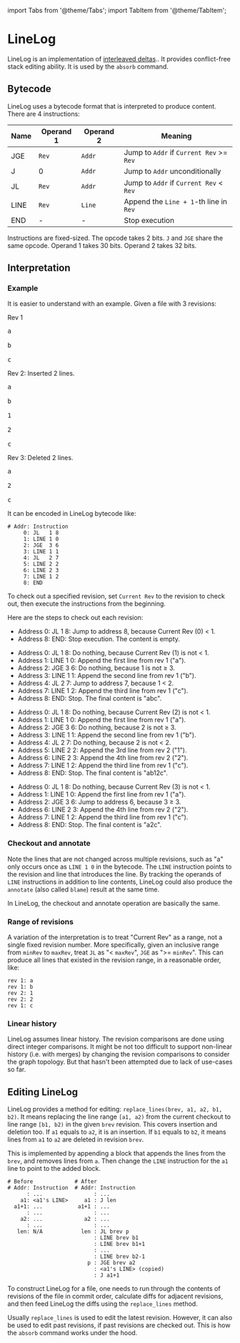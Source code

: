 import Tabs from '@theme/Tabs';
import TabItem from '@theme/TabItem';

# LineLog

LineLog is an implementation of [interleaved deltas](https://en.wikipedia.org/wiki/Interleaved_deltas)..
It provides conflict-free stack editing ability. It is used by the `absorb`
command.

## Bytecode

LineLog uses a bytecode format that is interpreted to produce content.
There are 4 instructions:

| Name | Operand 1 | Operand 2 | Meaning                                   |
|------|-----------|-----------|-------------------------------------------|
| JGE  | `Rev`     | `Addr`    | Jump to `Addr` if `Current Rev` >= `Rev`  |
| J    |  0        | `Addr`    | Jump to `Addr` unconditionally            |
| JL   | `Rev`     | `Addr`    | Jump to `Addr` if `Current Rev` < `Rev`   |
| LINE | `Rev`     | `Line`    | Append the `Line + 1`-th line in `Rev`    |
| END  | -         | -         | Stop execution                            |

Instructions are fixed-sized. The opcode takes 2 bits. `J` and `JGE` share the
same opcode. Operand 1 takes 30 bits. Operand 2 takes 32 bits.

## Interpretation

### Example

It is easier to understand with an example. Given a file with 3 revisions:

<div className="row">
  <div className="col col--4">
Rev 1
<pre>
a<br/>
b<br/>
c
</pre>
  </div>
  <div className="col col--4">
Rev 2: Inserted 2 lines.
<pre>
a<br/>
b<br/>
1<br/>
2<br/>
c
</pre>
  </div>
  <div className="col col--4">
Rev 3: Deleted 2 lines.
<pre>
a<br/>
2<br/>
c
</pre>
  </div>
</div>

It can be encoded in LineLog bytecode like:

```
# Addr: Instruction
     0: JL   1 8
     1: LINE 1 0
     2: JGE  3 6
     3: LINE 1 1
     4: JL   2 7
     5: LINE 2 2
     6: LINE 2 3
     7: LINE 1 2
     8: END
```

To check out a specified revision, set `Current Rev` to the revision to check
out, then execute the instructions from the beginning.

Here are the steps to check out each revision:

<Tabs>
  <TabItem value="r0" label="Rev 0">
    <ul>
      <li>Address 0: JL 1 8: Jump to address 8, because Current Rev (0) &lt; 1.</li>
      <li>Address 8: END: Stop execution. The content is empty.</li>
    </ul>
  </TabItem>
  <TabItem value="r1" label="Rev 1" default>
    <ul>
      <li>Address 0: JL 1 8: Do nothing, because Current Rev (1) is not &lt; 1.</li>
      <li>Address 1: LINE 1 0: Append the first line from rev 1 ("a").</li>
      <li>Address 2: JGE 3 6: Do nothing, because 1 is not &ge; 3.</li>
      <li>Address 3: LINE 1 1: Append the second line from rev 1 ("b").</li>
      <li>Address 4: JL 2 7: Jump to address 7, because 1 &lt; 2.</li>
      <li>Address 7: LINE 1 2: Append the third line from rev 1 ("c").</li>
      <li>Address 8: END: Stop. The final content is "abc".</li>
    </ul>
  </TabItem>
  <TabItem value="r2" label="Rev 2">
    <ul>
      <li>Address 0: JL 1 8: Do nothing, because Current Rev (2) is not &lt; 1.</li>
      <li>Address 1: LINE 1 0: Append the first line from rev 1 ("a").</li>
      <li>Address 2: JGE 3 6: Do nothing, because 2 is not &ge; 3.</li>
      <li>Address 3: LINE 1 1: Append the second line from rev 1 ("b").</li>
      <li>Address 4: JL 2 7: Do nothing, because 2 is not &lt; 2.</li>
      <li>Address 5: LINE 2 2: Append the 3rd line from rev 2 ("1").</li>
      <li>Address 6: LINE 2 3: Append the 4th line from rev 2 ("2").</li>
      <li>Address 7: LINE 1 2: Append the third line from rev 1 ("c").</li>
      <li>Address 8: END: Stop. The final content is "ab12c".</li>
    </ul>
  </TabItem>
  <TabItem value="r3" label="Rev 3">
    <ul>
      <li>Address 0: JL 1 8: Do nothing, because Current Rev (3) is not &lt; 1.</li>
      <li>Address 1: LINE 1 0: Append the first line from rev 1 ("a").</li>
      <li>Address 2: JGE 3 6: Jump to address 6, because 3 &ge; 3.</li>
      <li>Address 6: LINE 2 3: Append the 4th line from rev 2 ("2").</li>
      <li>Address 7: LINE 1 2: Append the third line from rev 1 ("c").</li>
      <li>Address 8: END: Stop. The final content is "a2c".</li>
    </ul>
  </TabItem>
</Tabs>

### Checkout and annotate

Note the lines that are not changed across multiple revisions, such as "a" only
occurs once as `LINE 1 0` in the bytecode. The `LINE` instruction points to the
revision and line that introduces the line. By tracking the operands of `LINE`
instructions in addition to line contents, LineLog could also produce the
`annotate` (also called `blame`) result at the same time.

In LineLog, the checkout and annotate operation are basically the same.

### Range of revisions

A variation of the interpretation is to treat "Current Rev" as a range, not a
single fixed revision number. More specifically, given an inclusive range from
`minRev` to `maxRev`, treat `JL` as "< `maxRev`", `JGE` as ">= `minRev`". This
can produce all lines that existed in the revision range, in a reasonable order,
like:

    rev 1: a
    rev 1: b
    rev 2: 1
    rev 2: 2
    rev 1: c

### Linear history

LineLog assumes linear history. The revision comparisons are done using direct
integer comparisons. It might be not too difficult to support non-linear
history (i.e.  with merges) by changing the revision comparisons to consider
the graph topology. But that hasn't been attempted due to lack of use-cases so
far.


## Editing LineLog

LineLog provides a method for editing: `replace_lines(brev, a1, a2, b1, b2)`.
It means replacing the line range `[a1, a2)` from the current checkout to line
range `[b1, b2)` in the given `brev` revision. This covers insertion and
deletion too. If `a1` equals to `a2`, it is an insertion. If `b1` equals to
`b2`, it means lines from `a1` to `a2` are deleted in revision `brev`.

This is implemented by appending a block that appends the lines from the
`brev`, and removes lines from `a`. Then change the `LINE` instruction for the
`a1` line to point to the added block.

```
# Before             # After
# Addr: Instruction  # Addr: Instruction
      : ...                : ...
    a1: <a1's LINE>     a1 : J len
  a1+1: ...           a1+1 : ...
      : ...                : ...
    a2: ...             a2 : ...
      : ...                : ...
   len: N/A            len : JL brev p
                           : LINE brev b1
                           : LINE brev b1+1
                           : ...
                           : LINE brev b2-1
                         p : JGE brev a2
                           : <a1's LINE> (copied)
                           : J a1+1
```

To construct LineLog for a file, one needs to run through the contents of revisions
of the file in commit order, calculate diffs for adjacent revisions, and then
feed LineLog the diffs using the `replace_lines` method.

Usually `replace_lines` is used to edit the latest revision. However, it can
also be used to edit past revisions, if past revisions are checked out. This
is how the `absorb` command works under the hood.
